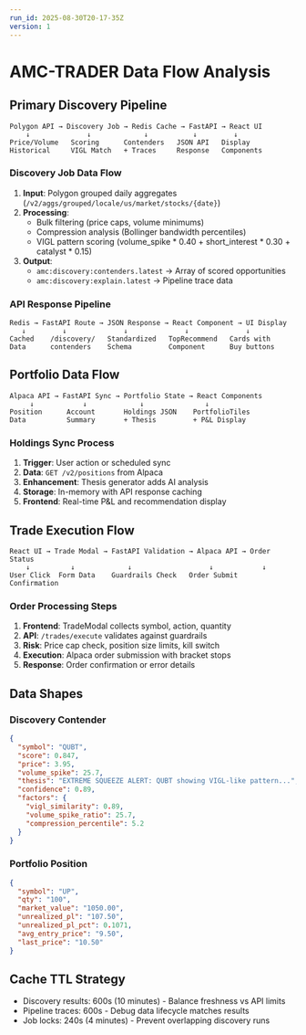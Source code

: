 ```yaml
---
run_id: 2025-08-30T20-17-35Z
version: 1
---
```


# AMC-TRADER Data Flow Analysis

## Primary Discovery Pipeline
```
Polygon API → Discovery Job → Redis Cache → FastAPI → React UI
    ↓              ↓             ↓           ↓         ↓
Price/Volume   Scoring      Contenders   JSON API   Display
Historical     VIGL Match   + Traces     Response   Components
```

### Discovery Job Data Flow
1. **Input**: Polygon grouped daily aggregates (`/v2/aggs/grouped/locale/us/market/stocks/{date}`)
2. **Processing**: 
   - Bulk filtering (price caps, volume minimums)
   - Compression analysis (Bollinger bandwidth percentiles)
   - VIGL pattern scoring (volume_spike * 0.40 + short_interest * 0.30 + catalyst * 0.15)
3. **Output**: 
   - `amc:discovery:contenders.latest` → Array of scored opportunities
   - `amc:discovery:explain.latest` → Pipeline trace data

### API Response Pipeline
```
Redis → FastAPI Route → JSON Response → React Component → UI Display
   ↓         ↓              ↓              ↓              ↓
Cached    /discovery/   Standardized   TopRecommend   Cards with
Data      contenders    Schema         Component      Buy buttons
```

## Portfolio Data Flow
```
Alpaca API → FastAPI Sync → Portfolio State → React Components
     ↓            ↓             ↓               ↓
Position      Account       Holdings JSON    PortfolioTiles
Data          Summary       + Thesis         + P&L Display
```

### Holdings Sync Process
1. **Trigger**: User action or scheduled sync
2. **Data**: `GET /v2/positions` from Alpaca
3. **Enhancement**: Thesis generator adds AI analysis
4. **Storage**: In-memory with API response caching
5. **Frontend**: Real-time P&L and recommendation display

## Trade Execution Flow
```
React UI → Trade Modal → FastAPI Validation → Alpaca API → Order Status
    ↓          ↓             ↓                   ↓            ↓
User Click  Form Data    Guardrails Check   Order Submit   Confirmation
```

### Order Processing Steps
1. **Frontend**: TradeModal collects symbol, action, quantity
2. **API**: `/trades/execute` validates against guardrails
3. **Risk**: Price cap check, position size limits, kill switch
4. **Execution**: Alpaca order submission with bracket stops
5. **Response**: Order confirmation or error details

## Data Shapes

### Discovery Contender
```json
{
  "symbol": "QUBT",
  "score": 0.847,
  "price": 3.95,
  "volume_spike": 25.7,
  "thesis": "EXTREME SQUEEZE ALERT: QUBT showing VIGL-like pattern...",
  "confidence": 0.89,
  "factors": {
    "vigl_similarity": 0.89,
    "volume_spike_ratio": 25.7,
    "compression_percentile": 5.2
  }
}
```

### Portfolio Position
```json
{
  "symbol": "UP",
  "qty": "100",
  "market_value": "1050.00",
  "unrealized_pl": "107.50",
  "unrealized_pl_pct": 0.1071,
  "avg_entry_price": "9.50",
  "last_price": "10.50"
}
```

## Cache TTL Strategy
- Discovery results: 600s (10 minutes) - Balance freshness vs API limits
- Pipeline traces: 600s - Debug data lifecycle matches results
- Job locks: 240s (4 minutes) - Prevent overlapping discovery runs